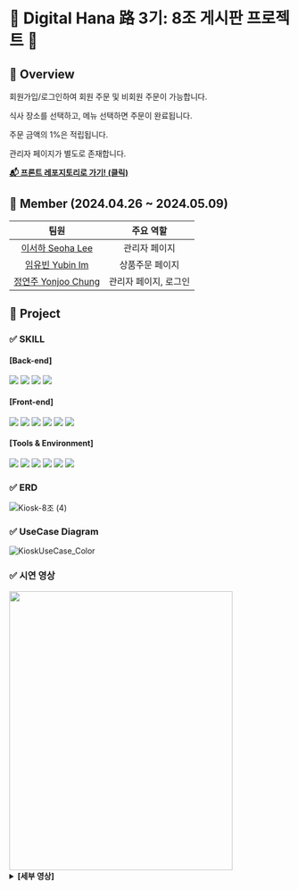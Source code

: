 # 🌟 Digital Hana 路 3기: 8조 게시판 프로젝트 🌟

## 📍 Overview

회원가입/로그인하여 회원 주문 및 비회원 주문이 가능합니다.

식사 장소를 선택하고, 메뉴 선택하면 주문이 완료됩니다.

주문 금액의 1%은 적립됩니다.

관리자 페이지가 별도로 존재합니다.

<a href="https://github.com/Kiosk-Project/KioskFE"><strong>📬 프론트 레포지토리로 가기! (클릭)</strong></a>

## 🚀 Member (2024.04.26 ~ 2024.05.09)

|                             팀원                              |       주요 역할       |
| :-----------------------------------------------------------: | :-------------------: |
|  <a href="https://github.com/sseohalee">이서하 Seoha Lee</a>  |     관리자 페이지     |
|   <a href="https://github.com/yubin-im">임유빈 Yubin Im</a>   |    상품주문 페이지    |
| <a href="https://github.com/jennyjoo">정연주 Yonjoo Chung</a> | 관리자 페이지, 로그인 |

## 🚩 Project

### ✅ SKILL

#### [Back-end]

<p>
    <img src="https://img.shields.io/badge/java%2017-007396?style=for-the-badge&logo=java&logoColor=white"> 
    <img src="https://img.shields.io/badge/MySQL%208.0.33-4479A1?style=for-the-badge&logo=mysql&logoColor=white"> 
    <img src="https://img.shields.io/badge/spring%20boot-6DB33F?style=for-the-badge&logo=springboot&logoColor=white">
    <img src="https://img.shields.io/badge/JPA-005F0F?style=for-the-badge&logo=jpa&logoColor=white">
</p>

#### [Front-end]

<p>
    <img src="https://img.shields.io/badge/vite-%23646CFF.svg?style=for-the-badge&logo=vite&logoColor=white"/>
    <img src="https://img.shields.io/badge/Typescript-3178C6?style=for-the-badge&logo=Typescript&logoColor=white"/>
    <img src="https://img.shields.io/badge/react%2018.2.66-61B6D4?style=for-the-badge&logo=react&logoColor=white">
    <img src="https://img.shields.io/badge/Tailwind CSS-06B6D4?style=for-the-badge&logo=Tailwind CSS&logoColor=white"/>
    <img src="https://img.shields.io/badge/html5-E34F26?style=for-the-badge&logo=html5&logoColor=white"> 
    <img src="https://img.shields.io/badge/css-1572B6?style=for-the-badge&logo=css3&logoColor=white">
</p>

#### [Tools & Environment]

<p>
  <img src="https://img.shields.io/badge/IntelliJ%20IDEA-CB5B8D?style=for-the-badge&logo=intellijidea&logoColor=white"/>
  <img src="https://img.shields.io/badge/Visual_Studio_Code-0078D4?style=for-the-badge&logo=visual%20studio%20code&logoColor=white"/>
  <img src="https://img.shields.io/badge/DBeaver-4D4D4D?style=for-the-badge&logo=dbeaver&logoColor=white">
  <img src="https://img.shields.io/badge/Postman-FF6C37?style=for-the-badge&logo=Postman&logoColor=white"/>
  <img src="https://img.shields.io/badge/Git-F05032?style=for-the-badge&logo=git&logoColor=white"/>
  <img src="https://img.shields.io/badge/GitHub-181717?style=for-the-badge&logo=GitHub&logoColor=white"/>
</p>

### ✅ ERD

![Kiosk-8조  (4)](https://github.com/Kiosk-Project/KioskBE/assets/165225479/d736a83a-90dc-4177-8e34-e8b5d1a80eb7)

### ✅ UseCase Diagram

![KioskUseCase_Color](https://github.com/Kiosk-Project/KioskBE/assets/140530127/19c06297-b2dc-479d-a58a-9351a2c102e6)

### ✅ 시연 영상

<img src="https://github.com/Kiosk-Project/KioskBE/assets/140530127/055e36b2-f821-47dd-85e7-773d572e2dee" width="400" height="500"/>

<details>
<summary><strong>[세부 영상]</strong></summary>
<div markdown="1">

### [상품주문 페이지]

|                                                   로그인                                                    |                                                  상품 주문                                                  |
| :---------------------------------------------------------------------------------------------------------: | :---------------------------------------------------------------------------------------------------------: |
|  ![로그인](https://github.com/Kiosk-Project/KioskBE/assets/140530127/36daa871-23d1-4164-97fe-86deef074556)  | ![주문상세](https://github.com/Kiosk-Project/KioskBE/assets/140530127/95b987f7-32e9-48c6-8975-f25f32809ad0) |
|                                                **메뉴 추천**                                                |                                                **결제 성공**                                                |
| ![메뉴추천](https://github.com/Kiosk-Project/KioskBE/assets/140530127/827e5526-0328-45fc-aeff-cc26bbcde5a4) | ![결제성공](https://github.com/Kiosk-Project/KioskBE/assets/140530127/c1858104-4a56-4557-bb2f-f62a6b05f85b) |

### [관리자 페이지]

|                                                  사용자 관리                                                  |                                                  상품 관리                                                  |
| :-----------------------------------------------------------------------------------------------------------: | :---------------------------------------------------------------------------------------------------------: |
| ![사용자관리](https://github.com/Kiosk-Project/KioskBE/assets/140530127/37de233a-36f2-410e-8b13-34caf88c55a7) | ![상품관리](https://github.com/Kiosk-Project/KioskBE/assets/140530127/6aac8676-ba33-4a79-8132-761cc713fa79) |
|                                                 **주문 관리**                                                 |                                                **주문 통계**                                                |
|  ![주문관리](https://github.com/Kiosk-Project/KioskBE/assets/140530127/9d1e9af1-fea7-4a9e-947c-58cf7f0f7f66)  | ![주문통계](https://github.com/Kiosk-Project/KioskBE/assets/140530127/926be733-269c-4f71-8950-f15519f06f61) |

</div>
</details>
